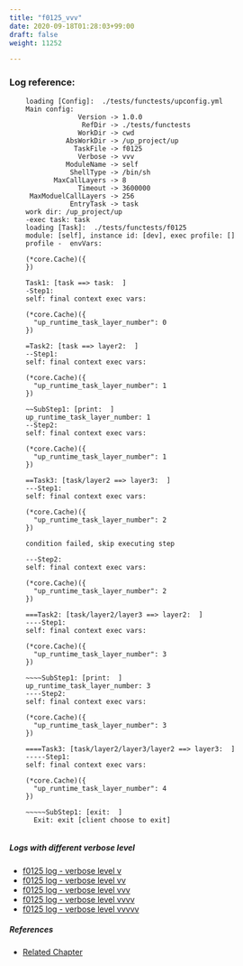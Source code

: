 ```yaml
---
title: "f0125_vvv"
date: 2020-09-18T01:28:03+99:00
draft: false
weight: 11252

---
```


### Log reference: <no value>

```
    loading [Config]:  ./tests/functests/upconfig.yml
    Main config:
                 Version -> 1.0.0
                  RefDir -> ./tests/functests
                 WorkDir -> cwd
              AbsWorkDir -> /up_project/up
                TaskFile -> f0125
                 Verbose -> vvv
              ModuleName -> self
               ShellType -> /bin/sh
           MaxCallLayers -> 8
                 Timeout -> 3600000
     MaxModuelCallLayers -> 256
               EntryTask -> task
    work dir: /up_project/up
    -exec task: task
    loading [Task]:  ./tests/functests/f0125
    module: [self], instance id: [dev], exec profile: []
    profile -  envVars:
    
    (*core.Cache)({
    })
    
    Task1: [task ==> task:  ]
    -Step1:
    self: final context exec vars:
    
    (*core.Cache)({
      "up_runtime_task_layer_number": 0
    })
    
    =Task2: [task ==> layer2:  ]
    --Step1:
    self: final context exec vars:
    
    (*core.Cache)({
      "up_runtime_task_layer_number": 1
    })
    
    ~~SubStep1: [print:  ]
    up_runtime_task_layer_number: 1
    --Step2:
    self: final context exec vars:
    
    (*core.Cache)({
      "up_runtime_task_layer_number": 1
    })
    
    ==Task3: [task/layer2 ==> layer3:  ]
    ---Step1:
    self: final context exec vars:
    
    (*core.Cache)({
      "up_runtime_task_layer_number": 2
    })
    
    condition failed, skip executing step 
    
    ---Step2:
    self: final context exec vars:
    
    (*core.Cache)({
      "up_runtime_task_layer_number": 2
    })
    
    ===Task2: [task/layer2/layer3 ==> layer2:  ]
    ----Step1:
    self: final context exec vars:
    
    (*core.Cache)({
      "up_runtime_task_layer_number": 3
    })
    
    ~~~~SubStep1: [print:  ]
    up_runtime_task_layer_number: 3
    ----Step2:
    self: final context exec vars:
    
    (*core.Cache)({
      "up_runtime_task_layer_number": 3
    })
    
    ====Task3: [task/layer2/layer3/layer2 ==> layer3:  ]
    -----Step1:
    self: final context exec vars:
    
    (*core.Cache)({
      "up_runtime_task_layer_number": 4
    })
    
    ~~~~~SubStep1: [exit:  ]
      Exit: exit [client choose to exit]
    
```

##### Logs with different verbose level
* [f0125 log - verbose level v](../../logs/f0125_v)
* [f0125 log - verbose level vv](../../logs/f0125_vv)
* [f0125 log - verbose level vvv](../../logs/f0125_vvv)
* [f0125 log - verbose level vvvv](../../logs/f0125_vvvv)
* [f0125 log - verbose level vvvvv](../../logs/f0125_vvvvv)

##### References
* [Related Chapter](../../loop/f0125)
